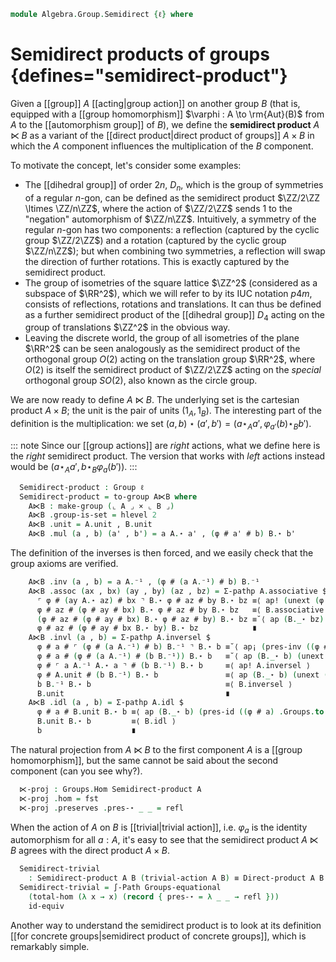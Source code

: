 <!--
```agda
open import Algebra.Group.Cat.FinitelyComplete
open import Algebra.Group.Cat.Base
open import Algebra.Group.Action
open import Algebra.Prelude
open import Algebra.Group

open is-group-hom
open make-group
```
-->

```agda
module Algebra.Group.Semidirect {ℓ} where
```

# Semidirect products of groups {defines="semidirect-product"}

Given a [[group]] $A$ [[acting|group action]] on another group $B$ (that is,
equipped with a [[group homomorphism]] $\varphi : A \to \rm{Aut}(B)$ from $A$ to
the [[automorphism group]] of $B$), we define the **semidirect product**
$A \ltimes B$ as a variant of the [[direct product|direct product of groups]] $A \times B$ in which
the $A$ component influences the multiplication of the $B$ component.

To motivate the concept, let's consider some examples:

- The [[dihedral group]] of order $2n$, $D_n$, which is the group of
symmetries of a regular $n$-gon, can be defined as the semidirect product
$\ZZ/2\ZZ \ltimes \ZZ/n\ZZ$, where the action of $\ZZ/2\ZZ$ sends $1$
to the "negation" automorphism of $\ZZ/n\ZZ$. Intuitively, a symmetry
of the regular $n$-gon has two components: a reflection (captured by the
cyclic group $\ZZ/2\ZZ$) and a rotation (captured by the cyclic group $\ZZ/n\ZZ$);
but when combining two symmetries, a reflection will swap the direction
of further rotations. This is exactly captured by the semidirect product.
- The group of isometries of the square lattice $\ZZ^2$ (considered
as a subspace of $\RR^2$), which we will refer to by its IUC notation
$p4m$, consists of reflections, rotations and translations. It can thus
be defined as a further semidirect product of the [[dihedral group]]
$D_4$ acting on the group of translations $\ZZ^2$ in the obvious way.
- Leaving the discrete world, the group of all isometries of the plane
$\RR^2$ can be seen analogously as the semidirect product of the
orthogonal group $O(2)$ acting on the translation group $\RR^2$, where
$O(2)$ is itself the semidirect product of $\ZZ/2\ZZ$ acting on the
*special* orthogonal group $SO(2)$, also known as the circle group.

<!--
```agda
module _ (A : Group ℓ) (B : Group ℓ) (φ : Action (Groups ℓ) A B) where
  private
    module A = Group-on (A .snd)
    module B = Group-on (B .snd)
```
-->

We are now ready to define $A \ltimes B$. The underlying set is the
cartesian product $A \times B$; the unit is the pair of units
$(1_A, 1_B)$. The interesting part of the definition is the multiplication:
we set $(a, b) \star (a', b') = (a \star_A a', \varphi_{a'}(b) \star_B b')$.

::: note
Since our [[group actions]] are *right* actions, what we define here
is the *right* semidirect product. The version that works with *left*
actions instead would be $(a \star_A a', b \star_B \varphi_{a}(b'))$.
:::

```agda
  Semidirect-product : Group ℓ
  Semidirect-product = to-group A⋉B where
    A⋉B : make-group (⌞ A ⌟ × ⌞ B ⌟)
    A⋉B .group-is-set = hlevel 2
    A⋉B .unit = A.unit , B.unit
    A⋉B .mul (a , b) (a' , b') = a A.⋆ a' , (φ # a' # b) B.⋆ b'
```

The definition of the inverses is then forced, and we easily check that
the group axioms are verified.

```agda
    A⋉B .inv (a , b) = a A.⁻¹ , (φ # (a A.⁻¹) # b) B.⁻¹
    A⋉B .assoc (ax , bx) (ay , by) (az , bz) = Σ-pathp A.associative $
      ⌜ φ # (ay A.⋆ az) # bx ⌝ B.⋆ φ # az # by B.⋆ bz ≡⟨ ap! (unext (φ .preserves .pres-⋆ _ _) _) ⟩
      φ # az # (φ # ay # bx) B.⋆ φ # az # by B.⋆ bz   ≡⟨ B.associative ⟩
      (φ # az # (φ # ay # bx) B.⋆ φ # az # by) B.⋆ bz ≡˘⟨ ap (B._⋆ bz) ((φ # az) .Groups.to .preserves .pres-⋆ _ _) ⟩
      φ # az # (φ # ay # bx B.⋆ by) B.⋆ bz            ∎
    A⋉B .invl (a , b) = Σ-pathp A.inversel $
      φ # a # ⌜ (φ # (a A.⁻¹) # b) B.⁻¹ ⌝ B.⋆ b ≡˘⟨ ap¡ (pres-inv ((φ # _) .Groups.to .preserves)) ⟩
      φ # a # (φ # (a A.⁻¹) # (b B.⁻¹)) B.⋆ b   ≡˘⟨ ap (B._⋆ b) (unext (pres-⋆ (φ .preserves) _ _) _) ⟩
      φ # ⌜ a A.⁻¹ A.⋆ a ⌝ # (b B.⁻¹) B.⋆ b     ≡⟨ ap! A.inversel ⟩
      φ # A.unit # (b B.⁻¹) B.⋆ b               ≡⟨ ap (B._⋆ b) (unext (pres-id (φ .preserves)) _) ⟩
      b B.⁻¹ B.⋆ b                              ≡⟨ B.inversel ⟩
      B.unit                                    ∎
    A⋉B .idl (a , b) = Σ-pathp A.idl $
      φ # a # B.unit B.⋆ b ≡⟨ ap (B._⋆ b) (pres-id ((φ # a) .Groups.to .preserves)) ⟩
      B.unit B.⋆ b         ≡⟨ B.idl ⟩
      b                    ∎
```

The natural projection from $A \ltimes B$ to the first component $A$ is
a [[group homomorphism]], but the same cannot be said about the second
component (can you see why?).

```agda
  ⋉-proj : Groups.Hom Semidirect-product A
  ⋉-proj .hom = fst
  ⋉-proj .preserves .pres-⋆ _ _ = refl
```

When the action of $A$ on $B$ is [[trivial|trivial action]], i.e. $\varphi_a$ is the
identity automorphism for all $a : A$, it's easy to see that the
semidirect product $A \ltimes B$ agrees with the direct product
$A \times B$.

<!--
```agda
module _ (A : Group ℓ) (B : Group ℓ) where
  private
    module A = Group-on (A .snd)
    module B = Group-on (B .snd)
```
-->

```agda
  Semidirect-trivial
    : Semidirect-product A B (trivial-action A B) ≡ Direct-product A B
  Semidirect-trivial = ∫-Path Groups-equational
    (total-hom (λ x → x) (record { pres-⋆ = λ _ _ → refl }))
    id-equiv
```

Another way to understand the semidirect product is to look at its
definition [[for concrete groups|semidirect product of concrete groups]],
which is remarkably simple.
